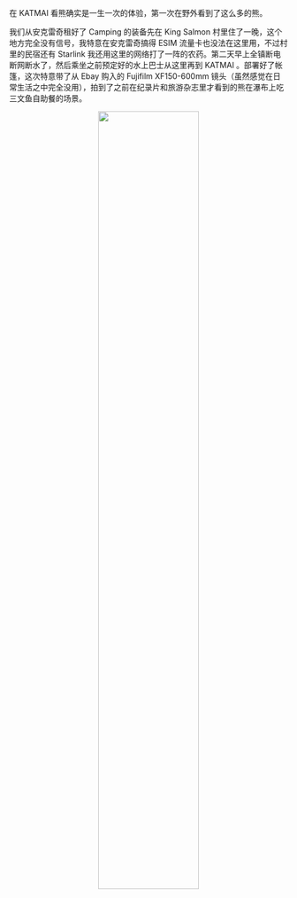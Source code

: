 在 KATMAI 看熊确实是一生一次的体验，第一次在野外看到了这么多的熊。

我们从安克雷奇租好了 Camping 的装备先在 King Salmon 村里住了一晚，这个地方完全没有信号，我特意在安克雷奇搞得 ESIM 流量卡也没法在这里用，不过村里的民宿还有 Starlink 我还用这里的网络打了一阵的农药。第二天早上全镇断电断网断水了，然后乘坐之前预定好的水上巴士从这里再到 KATMAI 。部署好了帐篷，这次特意带了从 Ebay 购入的 Fujifilm XF150-600mm 镜头（虽然感觉在日常生活之中完全没用），拍到了之前在纪录片和旅游杂志里才看到的熊在瀑布上吃三文鱼自助餐的场景。

<p align="center">
<img src="https://cdn.jsdelivr.net/gh/lfkdsk/picx-images-hosting@master/20240809/0F7A2122.JPG" width="60%"/>  
</p>
